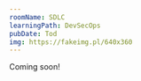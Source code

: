 ```yaml
---
roomName: SDLC
learningPath: DevSecOps
pubDate: Tod
img: https://fakeimg.pl/640x360
---
```


Coming soon!
